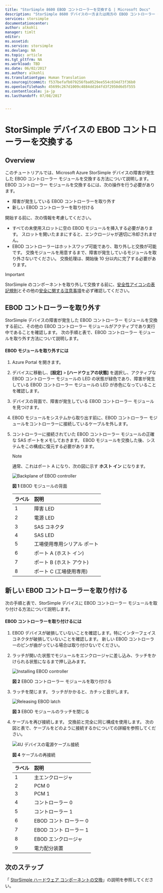 ```yaml
---
title: "StorSimple 8600 EBOD コントローラーを交換する | Microsoft Docs"
description: "StorSimple 8600 デバイスの一方または両方の EBOD コントローラー モジュールを取り外して交換する方法について説明します。"
services: storsimple
documentationcenter: 
author: alkohli
manager: timlt
editor: 
ms.assetid: 
ms.service: storsimple
ms.devlang: NA
ms.topic: article
ms.tgt_pltfrm: NA
ms.workload: TBD
ms.date: 06/02/2017
ms.author: alkohli
ms.translationtype: Human Translation
ms.sourcegitcommit: f537befafb079256fba0529ee554c034d73f36b0
ms.openlocfilehash: 45699c267d1009c4884dd164fd3f2950d6d5f555
ms.contentlocale: ja-jp
ms.lasthandoff: 07/08/2017


---
```

# <a name="replace-an-ebod-controller-on-your-storsimple-device"></a>StorSimple デバイスの EBOD コントローラーを交換する

## <a name="overview"></a>Overview
このチュートリアルでは、Microsoft Azure StorSimple デバイスの障害が発生した EBOD コントローラー モジュールを交換する方法について説明します。 EBOD コントローラー モジュールを交換するには、次の操作を行う必要があります。

* 障害が発生している EBOD コントローラーを取り外す
* 新しい EBOD コントローラーを取り付ける

開始する前に、次の情報を考慮してください。

* すべての未使用スロットに空の EBOD モジュールを挿入する必要があります。 スロットを開いたままにすると、エンクロージャが適切に冷却されません。
* EBOD コントローラーはホットスワップ可能であり、取り外しと交換が可能です。 交換モジュールを用意するまで、障害が発生しているモジュールを取り外さないでください。 交換処理は、開始後 10 分以内に完了する必要があります。

> [!IMPORTANT]
> StorSimple のコンポーネントを取り外して交換する前に、[安全性アイコンの表記規則](storsimple-safety.md#safety-icon-conventions)とその他の[安全に関する注意事項](storsimple-safety.md)を必ず確認してください。

## <a name="remove-an-ebod-controller"></a>EBOD コントローラーを取り外す
StorSimple デバイスの障害が発生した EBOD コントローラー モジュールを交換する前に、その他の EBOD コントローラー モジュールがアクティブであり実行中であることを確認します。 次の手順と表で、EBOD コントローラー モジュールを取り外す方法について説明します。

#### <a name="to-remove-an-ebod-module"></a>EBOD モジュールを取り外すには
1. Azure Portal を開きます。
2. デバイスに移動し、**[設定]** > **[ハードウェアの状態]** を選択し、アクティブな EBOD コントローラー モジュールの LED の状態が緑色であり、障害が発生している EBOD コントローラー モジュールの LED が赤色になっていることを確認します。
3. デバイスの背面で、障害が発生している EBOD コントローラー モジュールを見つけます。
4. EBOD モジュールをシステムから取り出す前に、EBOD コントローラー モジュールをコントローラーに接続しているケーブルを外します。
5. コントローラーに接続されていた EBOD コントローラー モジュールの正確な SAS ポートをメモしておきます。 EBOD モジュールを交換した後、システムをこの構成に復元する必要があります。
   
   > [!NOTE]
   > 通常、これはポート A になり、次の図に示す **ホスト イン** になります。
   
    ![Backplane of EBOD controller](./media/storsimple-ebod-controller-replacement/IC741049.png)
   
     **図 1** EBOD モジュールの背面
   
   | ラベル | 説明 |
   |:--- |:--- |
   | 1 |障害 LED |
   | 2 |電源 LED |
   | 3 |SAS コネクタ |
   | 4 |SAS LED |
   | 5 |工場使用専用シリアル ポート |
   | 6 |ポート A (ホスト イン) |
   | 7 |ポート B (ホスト アウト) |
   | 8 |ポート C (工場使用専用) |

## <a name="install-a-new-ebod-controller"></a>新しい EBOD コントローラーを取り付ける
次の手順と表で、StorSimple デバイスに EBOD コントローラー モジュールを取り付ける方法について説明します。

#### <a name="to-install-an-ebod-controller"></a>EBOD コントローラーを取り付けるには
1. EBOD デバイスが破損していないことを確認します。特にインターフェイス コネクタが破損していないことを確認します。 新しい EBOD コントローラーのピンが曲がっている場合は取り付けないでください。
2. ラッチが開いた状態でモジュールをエンクロージャに差し込み、ラッチをかけられる状態になるまで押し込みます。
   
    ![Installing EBOD controller](./media/storsimple-ebod-controller-replacement/IC741050.png)
   
    **図 2** EBOD コントローラー モジュールを取り付ける
3. ラッチを閉じます。 ラッチがかかると、カチッと音がします。
   
    ![Releasing EBOD latch](./media/storsimple-ebod-controller-replacement/IC741047.png)
   
    **図 3** EBOD モジュールのラッチを閉じる
4. ケーブルを再び接続します。 交換前と完全に同じ構成を使用します。 次の図と表で、ケーブルをどのように接続するかについての詳細を参照してください。
   
    ![4U デバイスの電源ケーブル接続](./media/storsimple-ebod-controller-replacement/IC770723.png)
   
    **図 4**  ケーブルの再接続
   
   | ラベル | 説明 |
   |:--- |:--- |
   | 1 |主エンクロージャ |
   | 2 |PCM 0 |
   | 3 |PCM 1 |
   | 4 |コントローラー 0 |
   | 5 |コントローラー 1 |
   | 6 |EBOD コント ローラー 0 |
   | 7 |EBOD コント ローラー 1 |
   | 8 |EBOD エンクロージャ |
   | 9 |電力配分装置 |

## <a name="next-steps"></a>次のステップ
「 [StorSimple ハードウェア コンポーネントの交換](storsimple-8000-hardware-component-replacement.md)」の説明を参照してください。


